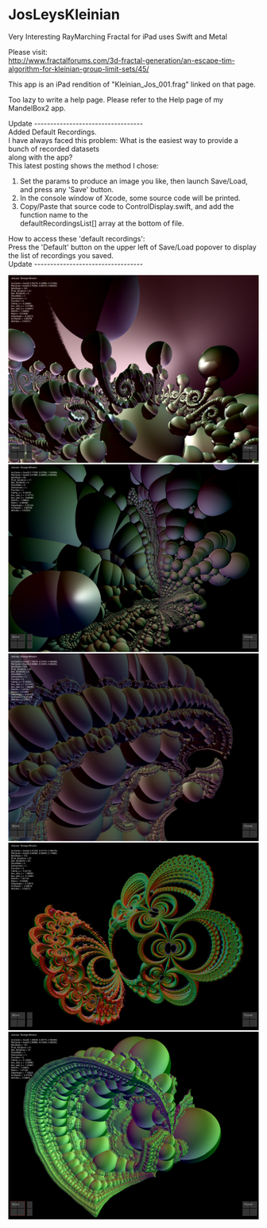# JosLeysKleinian
Very Interesting RayMarching Fractal for iPad uses Swift and Metal

Please visit: \
http://www.fractalforums.com/3d-fractal-generation/an-escape-tim-algorithm-for-kleinian-group-limit-sets/45/

This app is an iPad rendition of "Kleinian_Jos_001.frag"  linked on that page.

Too lazy to write a help page.  Please refer to the Help page of my MandelBox2 app.

Update ---------------------------------- \
Added Default Recordings. \
I have always faced this problem: What is the easiest way to provide a bunch of recorded datasets \
along with the app? \
This latest posting shows the method I chose: 
1. Set the params to produce an image you like, then launch Save/Load, and press any 'Save' button. 
2. In the console window of Xcode, some source code will be printed. 
3. Copy/Paste that source code to ControlDisplay.swift, and add the function name to the \
   defaultRecordingsList[] array at the bottom of file. 
   
How to access these 'default recordings': \
Press the 'Default' button on the upper left of Save/Load popover to display the list of recordings you saved. \
Update ---------------------------------- 

![Screenshot](screenshot.png)
![Screenshot](screenshot2.png)
![Screenshot](screenshot3.png)
![Screenshot](screenshot4.png)
![Screenshot](screenshot5.png)

 
 

